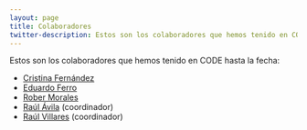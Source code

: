```yaml
---
layout: page
title: Colaboradores
twitter-description: Estos son los colaboradores que hemos tenido en CODE hasta la fecha.
---
```


Estos son los colaboradores que hemos tenido en CODE hasta la fecha:

* [Cristina Fernández](/colaboradores/cristina-fernandez)
* [Eduardo Ferro](/colaboradores/edu-ferro)
* [Rober Morales](/colaboradores/rober-morales)
* [Raúl Ávila](/colaboradores/raul-avila) (coordinador)
* [Raúl Villares](/colaboradores/raul-villares) (coordinador)
